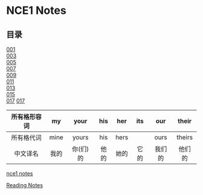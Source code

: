 # **NCE1 Notes**  
## **目录**  
[001](https://github.com/moodHappy/HelloWorld/blob/master/NCE%20notes%20md%2FNCE%20Note1%2F001.md)  
[003](https://github.com/moodHappy/HelloWorld/blob/master/NCE%20notes%20md%2FNCE%20Note1%2F003.md)  
[005](https://github.com/moodHappy/HelloWorld/blob/master/NCE%20notes%20md%2FNCE%20Note1%2F005.md)  
[007](https://github.com/moodHappy/HelloWorld/blob/master/NCE%20notes%20md%2FNCE%20Note1%2F007.md)  
[009](https://github.com/moodHappy/HelloWorld/blob/master/NCE%20notes%20md%2FNCE%20Note1%2F009.md)  
[011](https://github.com/moodHappy/HelloWorld/blob/master/NCE%20notes%20md%2FNCE%20Note1%2F011.md)  
[013](https://github.com/moodHappy/HelloWorld/blob/master/NCE%20notes%20md%2FNCE%20Note1%2F013.md)  
[015](https://github.com/moodHappy/HelloWorld/blob/master/NCE%20notes%20md%2FNCE%20Note1%2F015.md)  
[017](https://github.com/moodHappy/HelloWorld/blob/master/NCE%20notes%20md%2FNCE%20Note1%2F017.md) 
[017](https://github.com/moodHappy/HelloWorld/blob/master/NCE%20notes%20md%2FNCE%20Note1%2F019.md)  







<center>

| 所有格形容词 | my   | your | his  | her  | its  | our  | their |
|:----------:|:----:|:----:|:----:|:----:|:----:|:----:|:-----:|
| 所有格代词   | mine | yours| his  | hers |     | ours | theirs|
| 中文译名     | 我的  | 你(们)的   | 他的   | 她的   |它的    | 我们的 | 他们的 |

</center>




[nce1 notes](https://github.com/moodHappy/HelloWorld/blob/master/NCE%20notes%20md%2FNCE%20Note1%2Fnce1%20notes.txt
)  



[Reading Notes](https://github.com/moodHappy/HelloWorld/blob/master/Reading%20notes.md)  


